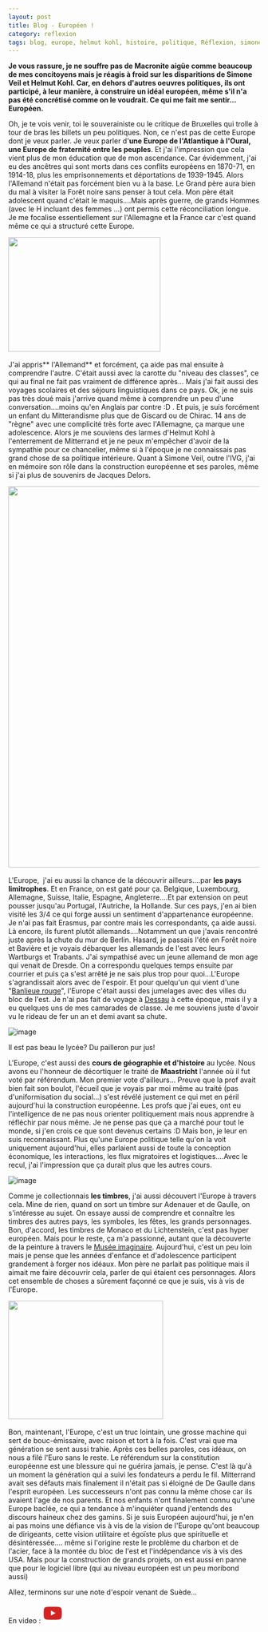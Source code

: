 ```yaml
---
layout: post
title: Blog - Européen !
category: reflexion
tags: blog, europe, helmut kohl, histoire, politique, Réflexion, simone veil
---
```

**Je vous rassure, je ne souffre pas de Macronite aigüe comme beaucoup de mes concitoyens mais je réagis à froid sur les disparitions de Simone Veil et Helmut Kohl. Car, en dehors d'autres oeuvres politiques, ils ont participé, à leur manière, à construire un idéal européen, même s'il n'a pas été concrétisé comme on le voudrait. Ce qui me fait me sentir... Européen.**

Oh, je te vois venir, toi le souverainiste ou le critique de Bruxelles qui trolle à tour de bras les billets un peu politiques. Non, ce n'est pas de cette Europe dont je veux parler. Je veux parler d'**une Europe de l'Atlantique à l'Oural, une Europe de fraternité entre les peuples**. Et j'ai l'impression que cela vient plus de mon éducation que de mon ascendance. Car évidemment, j'ai eu des ancêtres qui sont morts dans ces conflits européens en 1870-71, en 1914-18, plus les emprisonnements et déportations de 1939-1945. Alors l'Allemand n'était pas forcément bien vu à la base. Le Grand père aura bien du mal à visiter la Forêt noire sans penser à tout cela. Mon père était adolescent quand c'était le maquis....Mais après guerre, de grands Hommes (avec le H incluant des femmes ...) ont permis cette réconciliation longue. Je me focalise essentiellement sur l'Allemagne et la France car c'est quand même ce qui a structuré cette Europe.

<img class="alignleft" src="http://www.fahrzeugbilder.de/1024/wartburg-353-w-deluxe--32997.jpg" width="305" height="229" />

J'ai appris** l'Allemand** et forcément, ça aide pas mal ensuite à comprendre l'autre. C'était aussi avec la carotte du "niveau des classes", ce qui au final ne fait pas vraiment de différence après... Mais j'ai fait aussi des voyages scolaires et des séjours linguistiques dans ce pays. Ok, je ne suis pas très doué mais j'arrive quand même à comprendre un peu d'une conversation....moins qu'en Anglais par contre :D . Et puis, je suis forcément un enfant du Mitterandisme plus que de Giscard ou de Chirac. 14 ans de "règne" avec une complicité très forte avec l'Allemagne, ça marque une adolescence. Alors je me souviens des larmes d'Helmut Kohl à l'enterrement de Mitterrand et je ne peux m'empêcher d'avoir de la sympathie pour ce chancelier, même si à l'époque je ne connaissais pas grand chose de sa politique intérieure. Quant à Simone Veil, outre l'IVG, j'ai en mémoire son rôle dans la construction européenne et ses paroles, même si j'ai plus de souvenirs de Jacques Delors.

<img class="alignnone size-large" src="https://www.cvce.eu/content/publication/2009/8/19/2f9050c7-d5cb-4899-9bb2-e1e05bb9cb26/publishable.jpg" width="1024" height="762" />

L'Europe,  j'ai eu aussi la chance de la découvrir ailleurs....par **les pays limitrophes**. Et en France, on est gaté pour ça. Belgique, Luxembourg, Allemagne, Suisse, Italie, Espagne, Angleterre....Et par extension on peut pousser jusqu'au Portugal, l'Autriche, la Hollande. Sur ces pays, j'en ai bien visité les 3/4 ce qui forge aussi un sentiment d'appartenance européenne. Je n'ai pas fait Erasmus, par contre mais les correspondants, ça aide aussi. Là encore, ils furent plutôt allemands....Notamment un que j'avais rencontré juste après la chute du mur de Berlin. Hasard, je passais l'été en Forêt noire et Bavière et je voyais débarquer les allemands de l'est avec leurs Wartburgs et Trabants. J'ai sympathisé avec un jeune allemand de mon age qui venait de Dresde. On a correspondu quelques temps ensuite par courrier et puis ça s'est arrêté je ne sais plus trop pour quoi...L'Europe s'agrandissait alors avec de l'espoir. Et pour quelqu'un qui vient d'une "<a href="https://fr.wikipedia.org/wiki/Ceinture_rouge">Banlieue rouge</a>", l'Europe c'était aussi des jumelages avec des villes du bloc de l'est. Je n'ai pas fait de voyage à <a href="https://fr.wikipedia.org/wiki/Dessau_(Saxe-Anhalt)">Dessau</a> à cette époque, mais il y a eu quelques uns de mes camarades de classe. Je me souviens juste d'avoir vu le rideau de fer un an et demi avant sa chute.

![image](https://filedn.eu/llqi9IBxlYouGRXYG2xlROb/img/2017/rra.jpg)

Il est pas beau le lycée? Du pailleron pur jus!

L'Europe, c'est aussi des **cours de géographie et d'histoire** au lycée. Nous avons eu l'honneur de décortiquer le traité de **Maastricht** l'année où il fut voté par référendum. Mon premier vote d'ailleurs... Preuve que la prof avait bien fait son boulot, l'écueil que je voyais par moi même au traité (pas d'uniformisation du social...) s'est révélé justement ce qui met en péril aujourd'hui la construction européenne. Les profs que j'ai eues, ont eu l'intelligence de ne pas nous orienter politiquement mais nous apprendre à réfléchir par nous même. Je ne pense pas que ça a marché pour tout le monde, si j'en crois ce que sont devenus certains :D Mais bon, je leur en suis reconnaissant. Plus qu'une Europe politique telle qu'on la voit uniquement aujourd'hui, elles parlaient aussi de toute la conception économique, les interactions, les flux migratoires et logistiques....Avec le recul, j'ai l'impression que ça durait plus que les autres cours.

![image](https://filedn.eu/llqi9IBxlYouGRXYG2xlROb/img/2017/timbre.jpg)

Comme je collectionnais **les timbres**, j'ai aussi découvert l'Europe à travers cela. Mine de rien, quand on sort un timbre sur Adenauer et de Gaulle, on s'intéresse au sujet. On essaye aussi de comprendre et connaître les timbres des autres pays, les symboles, les fêtes, les grands personnages. Bon, d'accord, les timbres de Monaco et du Lichtenstein, c'est pas hyper européen. Mais pour le reste, ça m'a passionné, autant que la découverte de la peinture à travers le <a href="http://www.phil-ouest.com/Timbres.php?Cas=Theme&amp;ListeMots=Musee_Imaginaire&amp;Debut=200&amp;EtOu=AND&amp;NoPg=6&amp;Ordre=DateVente&amp;SVF=&amp;V_F=&amp;TitreListe=Liste%20de%20timbres">Musée imaginaire</a>. Aujourd'hui, c'est un peu loin mais je pense que les années d'enfance et d'adolescence participent grandement à forger nos idéaux. Mon père ne parlait pas politique mais il aimait me faire découvrir cela, parler de qui étaient ces personnages. Alors cet ensemble de choses a sûrement façonné ce que je suis, vis à vis de l'Europe.

<img class="size-large alignleft" src="https://upload.wikimedia.org/wikipedia/commons/thumb/b/bb/EC-EU-enlargement_animation.gif/310px-EC-EU-enlargement_animation.gif" width="310" height="237" />

Bon, maintenant, l'Europe, c'est un truc lointain, une grosse machine qui sert de bouc-émissaire, avec raison et tort à la fois. C'est vrai que ma génération se sent aussi trahie. Après ces belles paroles, ces idéaux, on nous a filé l'Euro sans le reste. Le référendum sur la constitution européenne est une blessure qui ne guérira jamais, je pense. C'est là qu'à un moment la génération qui a suivi les fondateurs a perdu le fil. Mitterrand avait ses défauts mais finalement il n'était pas si éloigné de De Gaulle dans l'esprit européen. Les successeurs n'ont pas connu la même chose car ils avaient l'age de nos parents. Et nos enfants n'ont finalement connu qu'une Europe baclée, ce qui a tendance à m'inquiéter quand j'entends des discours haineux chez des gamins. Si je suis Européen aujourd'hui, je n'en ai pas moins une défiance vis à vis de la vision de l'Europe qu'ont beaucoup de dirigeants, cette vision utilitaire et égoïste plus que spirituelle et désintéressée.... même si l'origine reste le problème du charbon et de l'acier, face à la montée du bloc de l'est et l'indépendance vis à vis des USA. Mais pour la construction de grands projets, on est aussi en panne que pour le logiciel libre (qui au niveau européen est un peu moribond aussi)

Allez, terminons sur une note d'espoir venant de Suède...

En video : [![video](/images/youtube.png)](https://www.youtube.com/watch?v=9jK-NcRmVcw)

